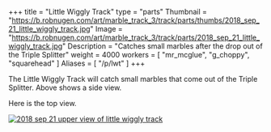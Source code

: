 +++
title = "Little Wiggly Track"
type = "parts"
Thumbnail = "https://b.robnugen.com/art/marble_track_3/track/parts/thumbs/2018_sep_21_little_wiggly_track.jpg"
Image = "https://b.robnugen.com/art/marble_track_3/track/parts/2018_sep_21_little_wiggly_track.jpg"
Description = "Catches small marbles after the drop out of the Triple Splitter"
weight = 4000
workers = [
    "mr_mcglue",
    "g_choppy",
	"squarehead"
]
Aliases = [
    "/p/lwt"
]
+++

The Little Wiggly Track will catch small marbles that come out of the Triple Splitter.   Above shows a side view.

Here is the top view.

[![2018 sep 21 upper view of little wiggly track](//b.robnugen.com/art/marble_track_3/track/parts/thumbs/2018_sep_21_upper_view_of_little_wiggly_track.jpg)](//b.robnugen.com/art/marble_track_3/track/parts/2018_sep_21_upper_view_of_little_wiggly_track.jpg)
